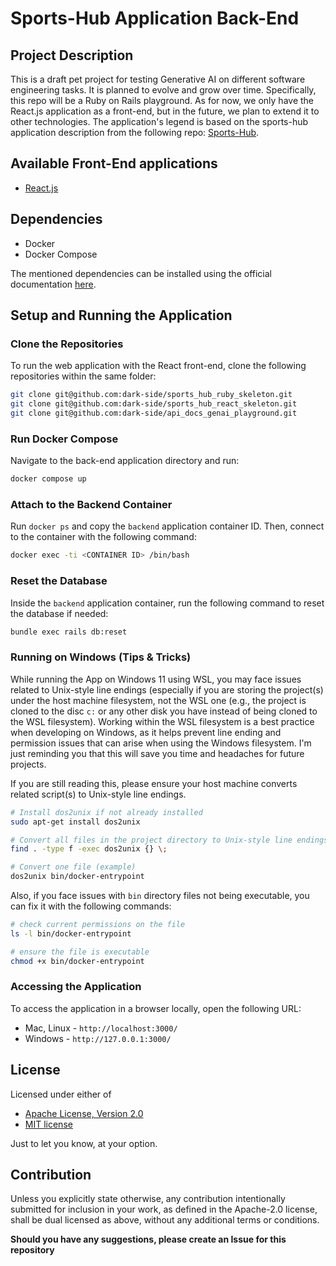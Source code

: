 # Sports-Hub Application Back-End

## Project Description

This is a draft pet project for testing Generative AI on different software engineering tasks. It is planned to evolve and grow over time. Specifically, this repo will be a Ruby on Rails playground. As for now, we only have the React.js application as a front-end, but in the future, we plan to extend it to other technologies. The application's legend is based on the sports-hub application description from the following repo: [Sports-Hub](https://github.com/dark-side/sports-hub).

## Available Front-End applications
- [React.js](https://github.com/rtriska/reactjs_fe_genai_plgrnd)

## Dependencies

- Docker
- Docker Compose

The mentioned dependencies can be installed using the official documentation [here](https://docs.docker.com/compose/install/).

## Setup and Running the Application

### Clone the Repositories

To run the web application with the React front-end, clone the following repositories within the same folder:

```sh
git clone git@github.com:dark-side/sports_hub_ruby_skeleton.git
git clone git@github.com:dark-side/sports_hub_react_skeleton.git
git clone git@github.com:dark-side/api_docs_genai_playground.git
```

### Run Docker Compose

Navigate to the back-end application directory and run:

```sh
docker compose up
```

### Attach to the Backend Container

Run `docker ps` and copy the `backend` application container ID. Then, connect to the container with the following command:

```sh
docker exec -ti <CONTAINER ID> /bin/bash
```

### Reset the Database

Inside the `backend` application container, run the following command to reset the database if needed:

```sh
bundle exec rails db:reset
```

### Running on Windows (Tips & Tricks)

While running the App on Windows 11 using WSL, you may face issues related to Unix-style line endings (especially if you are storing the project(s) under the host machine filesystem, not the WSL one (e.g., the project is cloned to the disc `c:` or any other disk you have instead of being cloned to the WSL filesystem). Working within the WSL filesystem is a best practice when developing on Windows, as it helps prevent line ending and permission issues that can arise when using the Windows filesystem. I'm just reminding you that this will save you time and headaches for future projects.

If you are still reading this, please ensure your host machine converts related script(s) to Unix-style line endings.
```sh
# Install dos2unix if not already installed
sudo apt-get install dos2unix

# Convert all files in the project directory to Unix-style line endings
find . -type f -exec dos2unix {} \;

# Convert one file (example)
dos2unix bin/docker-entrypoint
```
Also, if you face issues with `bin` directory files not being executable, you can fix it with the following commands:
```sh
# check current permissions on the file
ls -l bin/docker-entrypoint

# ensure the file is executable
chmod +x bin/docker-entrypoint
```

### Accessing the Application
To access the application in a browser locally, open the following URL:
- Mac, Linux - `http://localhost:3000/`
- Windows - `http://127.0.0.1:3000/`

## License

Licensed under either of

- [Apache License, Version 2.0](http://www.apache.org/licenses/LICENSE-2.0)
- [MIT license](http://opensource.org/licenses/MIT)

Just to let you know, at your option.

## Contribution
Unless you explicitly state otherwise, any contribution intentionally submitted for inclusion in your work, as defined in the Apache-2.0 license, shall be dual licensed as above, without any additional terms or conditions.

**Should you have any suggestions, please create an Issue for this repository**
